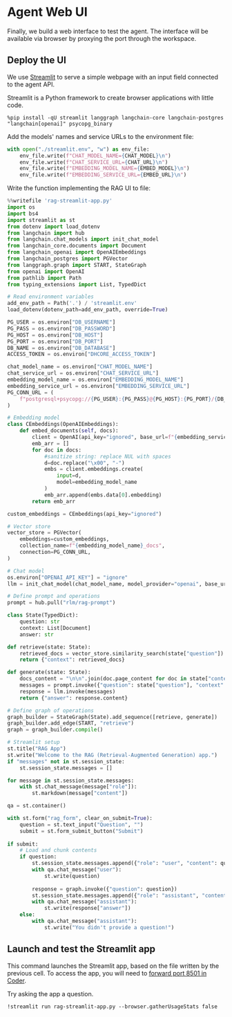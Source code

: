 # Agent Web UI

Finally, we build a web interface to test the agent. The interface will be available via browser by proxying the port through the workspace.

## Deploy the UI

We use [Streamlit](https://docs.streamlit.io/) to serve a simple webpage with an input field connected to the agent API.

Streamlit is a Python framework to create browser applications with little code.

```
%pip install -qU streamlit langgraph langchain-core langchain-postgres "langchain[openai]" psycopg_binary
```

Add the models' names and service URLs to the environment file:

```python
with open("./streamlit.env", "w") as env_file:
    env_file.write(f"CHAT_MODEL_NAME={CHAT_MODEL}\n")
    env_file.write(f"CHAT_SERVICE_URL={CHAT_URL}\n")
    env_file.write(f"EMBEDDING_MODEL_NAME={EMBED_MODEL}\n")
    env_file.write(f"EMBEDDING_SERVICE_URL={EMBED_URL}\n")
```

Write the function implementing the RAG UI to file:

```python
%%writefile 'rag-streamlit-app.py'
import os
import bs4
import streamlit as st
from dotenv import load_dotenv
from langchain import hub
from langchain.chat_models import init_chat_model
from langchain_core.documents import Document
from langchain_openai import OpenAIEmbeddings
from langchain_postgres import PGVector
from langgraph.graph import START, StateGraph
from openai import OpenAI
from pathlib import Path
from typing_extensions import List, TypedDict

# Read environment variables
add_env_path = Path('.') / 'streamlit.env'
load_dotenv(dotenv_path=add_env_path, override=True)

PG_USER = os.environ["DB_USERNAME"]
PG_PASS = os.environ["DB_PASSWORD"]
PG_HOST = os.environ["DB_HOST"]
PG_PORT = os.environ["DB_PORT"]
DB_NAME = os.environ["DB_DATABASE"]
ACCESS_TOKEN = os.environ["DHCORE_ACCESS_TOKEN"]

chat_model_name = os.environ["CHAT_MODEL_NAME"]
chat_service_url = os.environ["CHAT_SERVICE_URL"]
embedding_model_name = os.environ["EMBEDDING_MODEL_NAME"]
embedding_service_url = os.environ["EMBEDDING_SERVICE_URL"]
PG_CONN_URL = (
    f"postgresql+psycopg://{PG_USER}:{PG_PASS}@{PG_HOST}:{PG_PORT}/{DB_NAME}"
)

# Embedding model
class CEmbeddings(OpenAIEmbeddings):
    def embed_documents(self, docs):
        client = OpenAI(api_key="ignored", base_url=f"{embedding_service_url}/v1")
        emb_arr = []
        for doc in docs:
            #sanitize string: replace NUL with spaces
            d=doc.replace("\x00", "-")            
            embs = client.embeddings.create(
                input=d,
                model=embedding_model_name
            )
            emb_arr.append(embs.data[0].embedding)
        return emb_arr

custom_embeddings = CEmbeddings(api_key="ignored")

# Vector store
vector_store = PGVector(
    embeddings=custom_embeddings,
    collection_name=f"{embedding_model_name}_docs",
    connection=PG_CONN_URL,
)

# Chat model
os.environ["OPENAI_API_KEY"] = "ignore"
llm = init_chat_model(chat_model_name, model_provider="openai", base_url=f"{chat_service_url}/v1/")

# Define prompt and operations
prompt = hub.pull("rlm/rag-prompt")

class State(TypedDict):
    question: str
    context: List[Document]
    answer: str

def retrieve(state: State):
    retrieved_docs = vector_store.similarity_search(state["question"])
    return {"context": retrieved_docs}

def generate(state: State):
    docs_content = "\n\n".join(doc.page_content for doc in state["context"])
    messages = prompt.invoke({"question": state["question"], "context": docs_content})
    response = llm.invoke(messages)
    return {"answer": response.content}

# Define graph of operations
graph_builder = StateGraph(State).add_sequence([retrieve, generate])
graph_builder.add_edge(START, "retrieve")
graph = graph_builder.compile()

# Streamlit setup
st.title("RAG App")
st.write("Welcome to the RAG (Retrieval-Augmented Generation) app.")
if "messages" not in st.session_state:
    st.session_state.messages = []

for message in st.session_state.messages:
    with st.chat_message(message["role"]):
        st.markdown(message["content"])

qa = st.container()

with st.form("rag_form", clear_on_submit=True):
    question = st.text_input("Question", "")
    submit = st.form_submit_button("Submit")
    
if submit:
    # Load and chunk contents
    if question:
        st.session_state.messages.append({"role": "user", "content": question})
        with qa.chat_message("user"):
            st.write(question)
    
        response = graph.invoke({"question": question})
        st.session_state.messages.append({"role": "assistant", "content": response["answer"]})
        with qa.chat_message("assistant"):
            st.write(response["answer"])
    else:
        with qa.chat_message("assistant"):
            st.write("You didn't provide a question!")
```

## Launch and test the Streamlit app

This command launches the Streamlit app, based on the file written by the previous cell. To access the app, you will need to [forward port 8501 in Coder](../../../tasks/workspaces/#port-forwarding). 

Try asking the app a question.

```
!streamlit run rag-streamlit-app.py --browser.gatherUsageStats false
```
